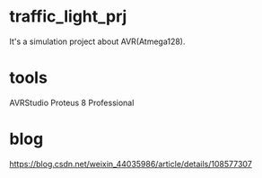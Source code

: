 # traffic_light_prj
It's a simulation project about AVR(Atmega128).
# tools
AVRStudio
Proteus 8 Professional
# blog
https://blog.csdn.net/weixin_44035986/article/details/108577307
